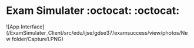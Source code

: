 # Exam Simulater :octocat: :octocat: 

![App Interface](/ExamSimulater_Client/src/edu/ijse/gdse37/examsuccess/view/photos/New folder/Capture1.PNG)
